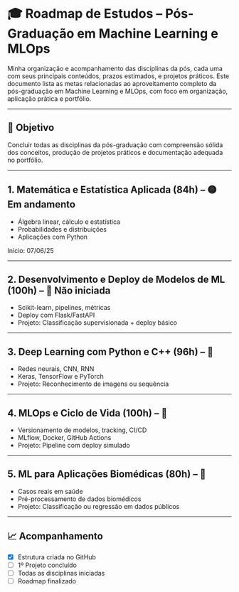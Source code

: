 # 🎓 Roadmap de Estudos – Pós-Graduação em Machine Learning e MLOps

Minha organização e acompanhamento das disciplinas da pós, cada uma com seus principais conteúdos, prazos estimados, e projetos práticos. 
Este documento lista as metas relacionadas ao aproveitamento completo da pós-graduação em Machine Learning e MLOps, com foco em organização, aplicação prática e portfólio.

---

## 🎯 Objetivo

Concluir todas as disciplinas da pós-graduação com compreensão sólida dos conceitos, produção de projetos práticos e documentação adequada no portfólio.


---

## 1. Matemática e Estatística Aplicada (84h) – 🟡 Em andamento

- Álgebra linear, cálculo e estatística
- Probabilidades e distribuições
- Aplicações com Python

Início: 07/06/25

---

## 2. Desenvolvimento e Deploy de Modelos de ML (100h) – 🔲 Não iniciada

- Scikit-learn, pipelines, métricas
- Deploy com Flask/FastAPI
- Projeto: Classificação supervisionada + deploy básico

---

## 3. Deep Learning com Python e C++ (96h) – 🔲

- Redes neurais, CNN, RNN
- Keras, TensorFlow e PyTorch
- Projeto: Reconhecimento de imagens ou sequência

---

## 4. MLOps e Ciclo de Vida (100h) – 🔲

- Versionamento de modelos, tracking, CI/CD
- MLflow, Docker, GitHub Actions
- Projeto: Pipeline com deploy simulado

---

## 5. ML para Aplicações Biomédicas (80h) – 🔲

- Casos reais em saúde
- Pré-processamento de dados biomédicos
- Projeto: Classificação ou regressão em dados públicos

---

## 📈 Acompanhamento

- [x] Estrutura criada no GitHub
- [ ] 1º Projeto concluído
- [ ] Todas as disciplinas iniciadas
- [ ] Roadmap finalizado 